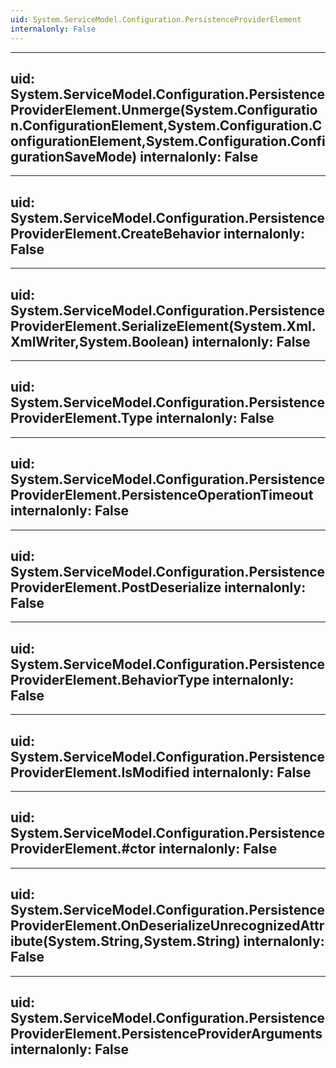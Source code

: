 ```yaml
---
uid: System.ServiceModel.Configuration.PersistenceProviderElement
internalonly: False
---
```


---
uid: System.ServiceModel.Configuration.PersistenceProviderElement.Unmerge(System.Configuration.ConfigurationElement,System.Configuration.ConfigurationElement,System.Configuration.ConfigurationSaveMode)
internalonly: False
---

---
uid: System.ServiceModel.Configuration.PersistenceProviderElement.CreateBehavior
internalonly: False
---

---
uid: System.ServiceModel.Configuration.PersistenceProviderElement.SerializeElement(System.Xml.XmlWriter,System.Boolean)
internalonly: False
---

---
uid: System.ServiceModel.Configuration.PersistenceProviderElement.Type
internalonly: False
---

---
uid: System.ServiceModel.Configuration.PersistenceProviderElement.PersistenceOperationTimeout
internalonly: False
---

---
uid: System.ServiceModel.Configuration.PersistenceProviderElement.PostDeserialize
internalonly: False
---

---
uid: System.ServiceModel.Configuration.PersistenceProviderElement.BehaviorType
internalonly: False
---

---
uid: System.ServiceModel.Configuration.PersistenceProviderElement.IsModified
internalonly: False
---

---
uid: System.ServiceModel.Configuration.PersistenceProviderElement.#ctor
internalonly: False
---

---
uid: System.ServiceModel.Configuration.PersistenceProviderElement.OnDeserializeUnrecognizedAttribute(System.String,System.String)
internalonly: False
---

---
uid: System.ServiceModel.Configuration.PersistenceProviderElement.PersistenceProviderArguments
internalonly: False
---
